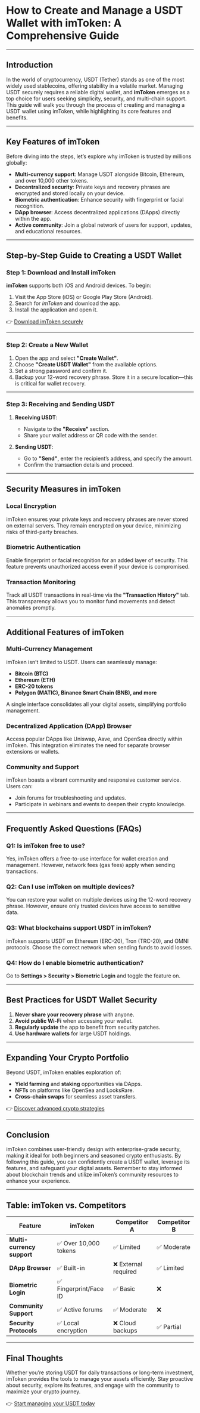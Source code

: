 # How to Create and Manage a USDT Wallet with imToken: A Comprehensive Guide  

---

## Introduction  

In the world of cryptocurrency, USDT (Tether) stands as one of the most widely used stablecoins, offering stability in a volatile market. Managing USDT securely requires a reliable digital wallet, and **imToken** emerges as a top choice for users seeking simplicity, security, and multi-chain support. This guide will walk you through the process of creating and managing a USDT wallet using imToken, while highlighting its core features and benefits.  

---

## Key Features of imToken  

Before diving into the steps, let’s explore why imToken is trusted by millions globally:  
- **Multi-currency support**: Manage USDT alongside Bitcoin, Ethereum, and over 10,000 other tokens.  
- **Decentralized security**: Private keys and recovery phrases are encrypted and stored locally on your device.  
- **Biometric authentication**: Enhance security with fingerprint or facial recognition.  
- **DApp browser**: Access decentralized applications (DApps) directly within the app.  
- **Active community**: Join a global network of users for support, updates, and educational resources.  

---

## Step-by-Step Guide to Creating a USDT Wallet  

### Step 1: Download and Install imToken  

**imToken** supports both iOS and Android devices. To begin:  
1. Visit the App Store (iOS) or Google Play Store (Android).  
2. Search for *imToken* and download the app.  
3. Install the application and open it.  

👉 [Download imToken securely](https://bit.ly/okx-bonus)  

---

### Step 2: Create a New Wallet  

1. Open the app and select **"Create Wallet"**.  
2. Choose **"Create USDT Wallet"** from the available options.  
3. Set a strong password and confirm it.  
4. Backup your 12-word recovery phrase. Store it in a secure location—this is critical for wallet recovery.  

---

### Step 3: Receiving and Sending USDT  

1. **Receiving USDT**:  
   - Navigate to the **"Receive"** section.  
   - Share your wallet address or QR code with the sender.  

2. **Sending USDT**:  
   - Go to **"Send"**, enter the recipient’s address, and specify the amount.  
   - Confirm the transaction details and proceed.  

---

## Security Measures in imToken  

### Local Encryption  

imToken ensures your private keys and recovery phrases are never stored on external servers. They remain encrypted on your device, minimizing risks of third-party breaches.  

### Biometric Authentication  

Enable fingerprint or facial recognition for an added layer of security. This feature prevents unauthorized access even if your device is compromised.  

### Transaction Monitoring  

Track all USDT transactions in real-time via the **"Transaction History"** tab. This transparency allows you to monitor fund movements and detect anomalies promptly.  

---

## Additional Features of imToken  

### Multi-Currency Management  

imToken isn’t limited to USDT. Users can seamlessly manage:  
- **Bitcoin (BTC)**  
- **Ethereum (ETH)**  
- **ERC-20 tokens**  
- **Polygon (MATIC), Binance Smart Chain (BNB), and more**  

A single interface consolidates all your digital assets, simplifying portfolio management.  

### Decentralized Application (DApp) Browser  

Access popular DApps like Uniswap, Aave, and OpenSea directly within imToken. This integration eliminates the need for separate browser extensions or wallets.  

### Community and Support  

imToken boasts a vibrant community and responsive customer service. Users can:  
- Join forums for troubleshooting and updates.  
- Participate in webinars and events to deepen their crypto knowledge.  

---

## Frequently Asked Questions (FAQs)  

### Q1: Is imToken free to use?  
Yes, imToken offers a free-to-use interface for wallet creation and management. However, network fees (gas fees) apply when sending transactions.  

### Q2: Can I use imToken on multiple devices?  
You can restore your wallet on multiple devices using the 12-word recovery phrase. However, ensure only trusted devices have access to sensitive data.  

### Q3: What blockchains support USDT in imToken?  
imToken supports USDT on Ethereum (ERC-20), Tron (TRC-20), and OMNI protocols. Choose the correct network when sending funds to avoid losses.  

### Q4: How do I enable biometric authentication?  
Go to **Settings > Security > Biometric Login** and toggle the feature on.  

---

## Best Practices for USDT Wallet Security  

1. **Never share your recovery phrase** with anyone.  
2. **Avoid public Wi-Fi** when accessing your wallet.  
3. **Regularly update** the app to benefit from security patches.  
4. **Use hardware wallets** for large USDT holdings.  

---

## Expanding Your Crypto Portfolio  

Beyond USDT, imToken enables exploration of:  
- **Yield farming** and **staking** opportunities via DApps.  
- **NFTs** on platforms like OpenSea and LooksRare.  
- **Cross-chain swaps** for seamless asset transfers.  

👉 [Discover advanced crypto strategies](https://bit.ly/okx-bonus)  

---

## Conclusion  

imToken combines user-friendly design with enterprise-grade security, making it ideal for both beginners and seasoned crypto enthusiasts. By following this guide, you can confidently create a USDT wallet, leverage its features, and safeguard your digital assets. Remember to stay informed about blockchain trends and utilize imToken’s community resources to enhance your experience.  

---

## Table: imToken vs. Competitors  

| Feature                | imToken               | Competitor A          | Competitor B          |  
|------------------------|-----------------------|-----------------------|-----------------------|  
| **Multi-currency support** | ✅ Over 10,000 tokens | ✅ Limited            | ✅ Moderate           |  
| **DApp Browser**        | ✅ Built-in            | ❌ External required   | ✅ Limited            |  
| **Biometric Login**     | ✅ Fingerprint/Face ID | ✅ Basic              | ❌                    |  
| **Community Support**   | ✅ Active forums       | ✅ Moderate            | ❌                    |  
| **Security Protocols**  | ✅ Local encryption    | ❌ Cloud backups       | ✅ Partial            |  

---

## Final Thoughts  

Whether you’re storing USDT for daily transactions or long-term investment, imToken provides the tools to manage your assets efficiently. Stay proactive about security, explore its features, and engage with the community to maximize your crypto journey.  

👉 [Start managing your USDT today](https://bit.ly/okx-bonus)